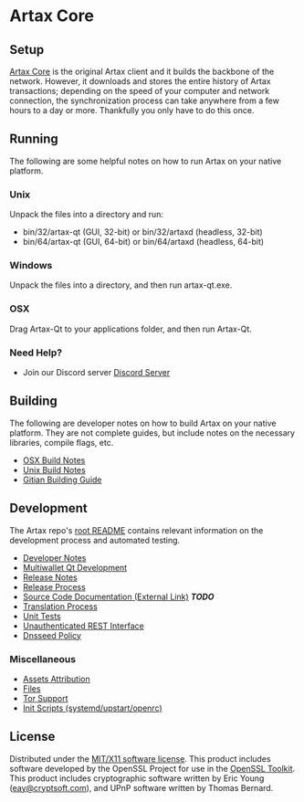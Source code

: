 Artax Core
=====================

Setup
---------------------
[Artax Core](http://savebitcoin.io) is the original Artax client and it builds the backbone of the network. However, it downloads and stores the entire history of Artax transactions; depending on the speed of your computer and network connection, the synchronization process can take anywhere from a few hours to a day or more. Thankfully you only have to do this once.

Running
---------------------
The following are some helpful notes on how to run Artax on your native platform.

### Unix

Unpack the files into a directory and run:

- bin/32/artax-qt (GUI, 32-bit) or bin/32/artaxd (headless, 32-bit)
- bin/64/artax-qt (GUI, 64-bit) or bin/64/artaxd (headless, 64-bit)

### Windows

Unpack the files into a directory, and then run artax-qt.exe.

### OSX

Drag Artax-Qt to your applications folder, and then run Artax-Qt.

### Need Help?

* Join our Discord server [Discord Server](https://discord.savebitcoin.io)

Building
---------------------
The following are developer notes on how to build Artax on your native platform. They are not complete guides, but include notes on the necessary libraries, compile flags, etc.

- [OSX Build Notes](build-osx.md)
- [Unix Build Notes](build-unix.md)
- [Gitian Building Guide](gitian-building.md)

Development
---------------------
The Artax repo's [root README](https://github.com/artax/artax/blob/master/README.md) contains relevant information on the development process and automated testing.

- [Developer Notes](developer-notes.md)
- [Multiwallet Qt Development](multiwallet-qt.md)
- [Release Notes](release-notes.md)
- [Release Process](release-process.md)
- [Source Code Documentation (External Link)](https://dev.visucore.com/bitcoin/doxygen/) ***TODO***
- [Translation Process](translation_process.md)
- [Unit Tests](unit-tests.md)
- [Unauthenticated REST Interface](REST-interface.md)
- [Dnsseed Policy](dnsseed-policy.md)

### Miscellaneous
- [Assets Attribution](assets-attribution.md)
- [Files](files.md)
- [Tor Support](tor.md)
- [Init Scripts (systemd/upstart/openrc)](init.md)

License
---------------------
Distributed under the [MIT/X11 software license](http://www.opensource.org/licenses/mit-license.php).
This product includes software developed by the OpenSSL Project for use in the [OpenSSL Toolkit](https://www.openssl.org/). This product includes
cryptographic software written by Eric Young ([eay@cryptsoft.com](mailto:eay@cryptsoft.com)), and UPnP software written by Thomas Bernard.

